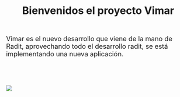 
<!-- #######  THIS IS A COMMENT - Visible only in the source editor #########-->
<h1 style="text-align: center;">Bienvenidos el proyecto Vimar</h1>
<p>&nbsp;</p>
<p><span style="font-size: large;">Vimar es el nuevo desarrollo que viene de la mano de Radit, aprovechando todo el desarrollo radit, se est&aacute; implementando una nueva aplicaci&oacute;n.&nbsp;</span></p>
<p>&nbsp;</p>
<p>&nbsp;</p>

<a> <img src="https://github.com/valgaba21/vimar/blob/master/screenshots/pan2.jpg"  style="max-width:100%;"></a>
